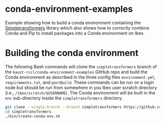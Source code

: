 # conda-environment-examples

Example showing how to build a conda environment containing the 
[Simpletransformers](https://github.com/ThilinaRajapakse/simpletransformers) library which also shows how to 
correctly combine Conda and Pip to install packages into a Conda environment on Ibex.

# Building the conda environment

The following Bash commands will clone the `simpletransformers` branch of the 
`kaust-rccl/conda-environment-examples` GitHub repo and build the Conda environment as described in the three 
config files `environment.yml`, `requirements.txt`, and `postBuild`. These commands can be run on a login node but 
should be run from somewhere in you Ibex user scratch directory (i.e., `/ibex/scratch/$USERNAME`). The Conda 
environment will be built in the `env` sub-directory inside the `simpletransformers` directory.

```bash
git clone --single-branch --branch simpletransformers https://github.com/kaust-rccl/conda-environment-examples.git
cd simpletransformers
./bin/create-conda-env.sh
```


